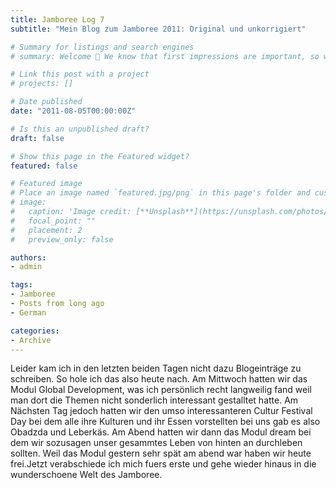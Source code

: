 ```yaml
---
title: Jamboree Log 7
subtitle: "Mein Blog zum Jamboree 2011: Original und unkorrigiert"

# Summary for listings and search engines
# summary: Welcome 👋 We know that first impressions are important, so we've populated your new site with some initial content to help you get familiar with everything in no time.

# Link this post with a project
# projects: []

# Date published
date: "2011-08-05T00:00:00Z"

# Is this an unpublished draft?
draft: false

# Show this page in the Featured widget?
featured: false

# Featured image
# Place an image named `featured.jpg/png` in this page's folder and customize its options here.
# image:
#   caption: 'Image credit: [**Unsplash**](https://unsplash.com/photos/CpkOjOcXdUY)'
#   focal_point: ""
#   placement: 2
#   preview_only: false

authors:
- admin

tags:
- Jamboree
- Posts from long ago
- German

categories:
- Archive
---
```


Leider kam ich in den letzten beiden Tagen nicht dazu Blogeinträge zu schreiben. So hole ich das also heute nach. Am Mittwoch hatten wir das Modul Global Development, was ich persönlich recht langweilig fand weil man dort die Themen nicht sonderlich interessant gestalltet hatte. Am Nächsten Tag jedoch hatten wir den umso interessanteren Cultur Festival Day bei dem alle ihre Kulturen und ihr Essen vorstellten bei uns gab es also Obadzda und Leberkäs. Am Abend hatten wir dann das Modul dream bei dem wir sozusagen unser gesammtes Leben von hinten an durchleben sollten. Weil das Modul gestern sehr spät am abend war haben wir heute frei.Jetzt verabschiede ich mich fuers erste und gehe wieder hinaus in die wunderschoene Welt des Jamboree.